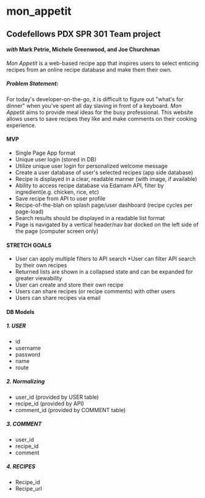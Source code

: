 # mon_appetit
## Codefellows PDX SPR 301 Team project

#### _with_ Mark Petrie, Michele Greenwood, and Joe Churchman

_Mon Appetit_ is a web-based recipe app that inspires users to select enticing recipes from an online recipe database and make them their own.

##### Problem Statement:
For today's developer-on-the-go, it is difficult to figure out "what's for dinner" when you've spent all day slaving in front of a keyboard. _Mon Appetit_ aims to provide meal ideas for the busy professional. This website allows users to save recipes they like and make comments on their cooking experience.

#### MVP
* Single Page App format
* Unique user login (stored in DB)
* Utilize unique user login for personalized welcome message
* Create a user database of user's selected recipes (app side database)
* Recipe is displayed in a clear, readable manner (with image, if available)
* Ability to access recipe database via Edamam API, filter by ingredient(e.g. chicken, rice, etc)
* Save recipe from API to user profile
* Recipe-of-the-blah on splash page/user dashboard (recipe cycles per page-load)
* Search results should be displayed in a readable list format
* Page is navigated by a vertical header/nav bar docked on the left side of the page (computer screen only)



#### STRETCH GOALS

* User can apply multiple filters to API search
  *User can filter API search by their own recipes
* Returned lists are shown in a collapsed state and can be expanded for greater viewability
* User can create and store their own recipe
* Users can share recipes (or recipe comments) with other users
* Users can share recipes via email

#### DB Models

##### 1. USER
  - id
  - username
  - password
  - name
  - route
##### 2. Normalizing
  - user_id (provided by USER table)
  - recipe_id (provided by API)
  - comment_id (provided by COMMENT table)
##### 3. COMMENT
  - user_id
  - recipe_id
  - comment
##### 4. RECIPES
  - Recipe_id
  - Recipe_url


